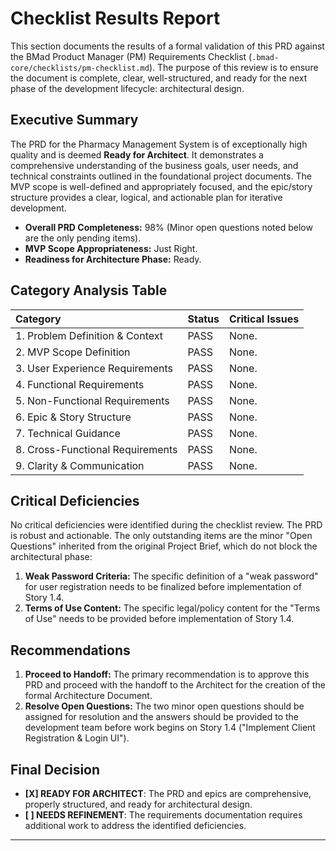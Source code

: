 # Checklist Results Report

<!--docs/prd/[title].md-->

This section documents the results of a formal validation of this PRD against the BMad Product Manager (PM) Requirements Checklist (`.bmad-core/checklists/pm-checklist.md`). The purpose of this review is to ensure the document is complete, clear, well-structured, and ready for the next phase of the development lifecycle: architectural design.

## Executive Summary

The PRD for the Pharmacy Management System is of exceptionally high quality and is deemed **Ready for Architect**. It demonstrates a comprehensive understanding of the business goals, user needs, and technical constraints outlined in the foundational project documents. The MVP scope is well-defined and appropriately focused, and the epic/story structure provides a clear, logical, and actionable plan for iterative development.

*   **Overall PRD Completeness:** 98% (Minor open questions noted below are the only pending items).
*   **MVP Scope Appropriateness:** Just Right.
*   **Readiness for Architecture Phase:** Ready.

## Category Analysis Table

| Category | Status | Critical Issues |
| :--- | :--- | :--- |
| 1. Problem Definition & Context | PASS | None. |
| 2. MVP Scope Definition | PASS | None. |
| 3. User Experience Requirements | PASS | None. |
| 4. Functional Requirements | PASS | None. |
| 5. Non-Functional Requirements | PASS | None. |
| 6. Epic & Story Structure | PASS | None. |
| 7. Technical Guidance | PASS | None. |
| 8. Cross-Functional Requirements | PASS | None. |
| 9. Clarity & Communication | PASS | None. |

## Critical Deficiencies

No critical deficiencies were identified during the checklist review. The PRD is robust and actionable. The only outstanding items are the minor "Open Questions" inherited from the original Project Brief, which do not block the architectural phase:

1.  **Weak Password Criteria:** The specific definition of a "weak password" for user registration needs to be finalized before implementation of Story 1.4.
2.  **Terms of Use Content:** The specific legal/policy content for the "Terms of Use" needs to be provided before implementation of Story 1.4.

## Recommendations

1.  **Proceed to Handoff:** The primary recommendation is to approve this PRD and proceed with the handoff to the Architect for the creation of the formal Architecture Document.
2.  **Resolve Open Questions:** The two minor open questions should be assigned for resolution and the answers should be provided to the development team before work begins on Story 1.4 ("Implement Client Registration & Login UI").

## Final Decision

-   **[X] READY FOR ARCHITECT**: The PRD and epics are comprehensive, properly structured, and ready for architectural design.
-   **[ ] NEEDS REFINEMENT**: The requirements documentation requires additional work to address the identified deficiencies.

---
